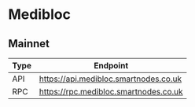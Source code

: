 # Medibloc
## Mainnet
Type | Endpoint
------------ | -------------
API | https://api.medibloc.smartnodes.co.uk
RPC | https://rpc.medibloc.smartnodes.co.uk
